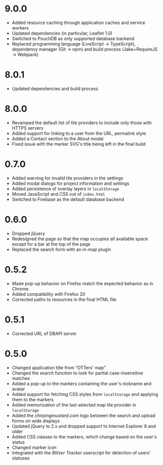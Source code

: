 # 9.0.0
* Added resource caching through application caches and service workers
* Updated dependencies (in particular, Leaflet 1.0)
* Switched to PouchDB as only supported database backend
* Replaced programming language (LiveScript → TypeScript), dependency manager (Git → npm) and build process (Jake+RequireJS → Webpack)

# 8.0.1
* Updated dependencies and build process

# 8.0.0
* Revamped the default list of tile providers to include only those with HTTPS servers
* Added support for linking to a user from the URL, permalink style
* Added a Contact section to the About modal
* Fixed issue with the marker SVG's title being left in the final build

# 0.7.0
* Added warning for invalid tile providers in the settings
* Added modal dialogs for project information and settings
* Added persistence of overlay layers in `localStorage`
* Moved JavaScript and CSS out of `index.html`
* Switched to Firebase as the default database backend

# 0.6.0
* Dropped jQuery
* Redesigned the page so that the map occupies all available space except for a bar at the top of the page
* Replaced the search form with an in-map plugin

# 0.5.2
* Made pop-up behavior on Firefox match the expected behavior as in Chrome
* Added compatibility with Firefox 20
* Corrected paths to resources in the final HTML file

# 0.5.1
* Corrected URL of DBAPI server

# 0.5.0
* Changed application title from “OTTers' map”
* Changed the search function to look for partial case-insensitive matches
* Added a pop-up to the markers containing the user's nickname and avatar
* Added support for fetching CSS styles from `localStorage` and applying them to the markers
* Added memorization of the last selected map tile provider in `localStorage`
* Added the _chirpingmustard.com_ logo between the search and upload forms on wide displays
* Updated jQuery to 2.x and dropped support to Internet Explorer 8 and older
* Added CSS classes to the markers, which change based on the user's status
* Changed marker icon
* Integrated with the _Blitzer Tracker_ userscript for detection of users' statuses
